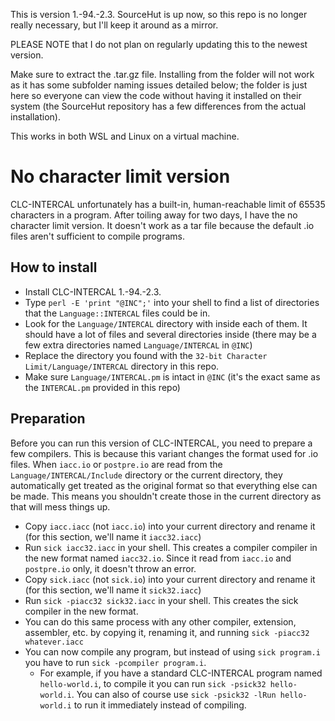 This is version 1.-94.-2.3. SourceHut is up now, so this repo is no longer really necessary, but I'll keep it around as a mirror. 

PLEASE NOTE that I do not plan on regularly updating this to the newest version.

Make sure to extract the .tar.gz file. Installing from the folder will not work as it has some subfolder naming issues detailed below; the folder is just here so everyone can view the code without having it installed on their system (the SourceHut repository has a few differences from the actual installation).

This works in both WSL and Linux on a virtual machine.


# No character limit version
CLC-INTERCAL unfortunately has a built-in, human-reachable limit of 65535 characters in a program. After toiling away for two days, I have the no character limit version. It doesn't work as a tar file because the default .io files aren't sufficient to compile programs.

## How to install
- Install CLC-INTERCAL 1.-94.-2.3.
- Type `perl -E 'print "@INC";'` into your shell to find a list of directories that the `Language::INTERCAL` files could be in.
- Look for the `Language/INTERCAL` directory with inside each of them. It should have a lot of files and several directories inside (there may be a few extra directories named `Language/INTERCAL` in `@INC`)
- Replace the directory you found with the `32-bit Character Limit/Language/INTERCAL` directory in this repo. 
- Make sure `Language/INTERCAL.pm` is intact in `@INC` (it's the exact same as the `INTERCAL.pm` provided in this repo)

## Preparation
Before you can run this version of CLC-INTERCAL, you need to prepare a few compilers. This is because this variant changes the format used for .io files. When `iacc.io` or `postpre.io` are read from the `Language/INTERCAL/Include` directory or the current directory, they automatically get treated as the original format so that everything else can be made. This means you shouldn't create those in the current directory as that will mess things up.

- Copy `iacc.iacc` (not `iacc.io`) into your current directory and rename it (for this section, we'll name it `iacc32.iacc`)
- Run `sick iacc32.iacc` in your shell. This creates a compiler compiler in the new format named `iacc32.io`. Since it read from `iacc.io` and `postpre.io` only, it doesn't throw an error.
- Copy `sick.iacc` (not `sick.io`) into your current directory and rename it (for this section, we'll name it `sick32.iacc`)
- Run `sick -piacc32 sick32.iacc` in your shell. This creates the sick compiler in the new format.
- You can do this same process with any other compiler, extension, assembler, etc. by copying it, renaming it, and running `sick -piacc32 whatever.iacc`
- You can now compile any program, but instead of using `sick program.i` you have to run `sick -pcompiler program.i`.
  - For example, if you have a standard CLC-INTERCAL program named `hello-world.i`, to compile it you can run `sick -psick32 hello-world.i`. You can also of course use `sick -psick32 -lRun hello-world.i` to run it immediately instead of compiling.
